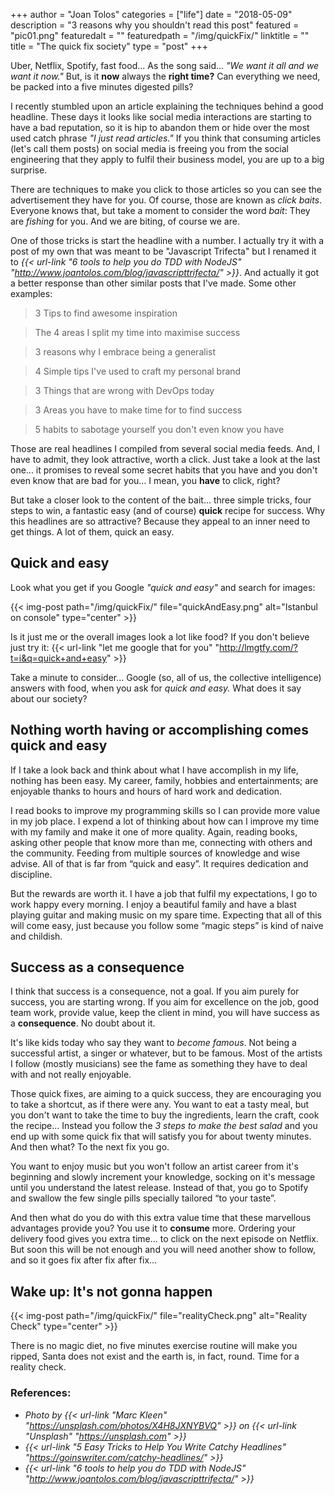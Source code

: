 +++
author = "Joan Tolos"
categories = ["life"]
date = "2018-05-09"
description = "3 reasons why you shouldn't read this post"
featured = "pic01.png"
featuredalt = ""
featuredpath = "/img/quickFix/"
linktitle = ""
title = "The quick fix society"
type = "post"
+++

Uber, Netflix, Spotify, fast food... As the song said... _"We want it all and we want it now."_ But, is it **now** always the **right time?** Can everything we need, be packed into a five minutes digested pills?

I recently stumbled upon an article explaining the techniques behind a good headline. These days it looks like social media interactions are starting to have a bad reputation, so it is hip to abandon them or hide over the most used catch phrase _"I just read articles."_ If you think that consuming articles (let's call them posts) on social media is freeing you from the social engineering that they apply to fulfil their business model, you are up to a big surprise.

There are techniques to make you click to those articles so you can see the advertisement they have for you. Of course, those are known as _click baits_. Everyone knows that, but take a moment to consider the word _bait_: They are _fishing_ for you. And we are biting, of course we are.

One of those tricks is start the headline with a number. I actually try it with a post of my own that was meant to be "Javascript Trifecta" but I renamed it to _{{< url-link "6 tools to help you do TDD with NodeJS" "http://www.joantolos.com/blog/javascripttrifecta/" >}}_. And actually it got a better response than other similar posts that I've made. Some other examples:

> 3 Tips to find awesome inspiration

>The 4 areas I split my time into maximise success

>3 reasons why I embrace being a generalist

> 4 Simple tips I've used to craft my personal brand

> 3 Things that are wrong with DevOps today

> 3 Areas you have to make time for to find success

> 5 habits to sabotage yourself you don't even know you have

Those are real headlines I compiled from several social media feeds. And, I have to admit, they look attractive, worth a click. Just take a look at the last one... it promises to reveal some secret habits that you have and you don't even know that are bad for you... I mean, you **have** to click, right?

But take a closer look to the content of the bait... three simple tricks, four steps to win, a fantastic easy (and of course) **quick** recipe for success. Why this headlines are so attractive? Because they appeal to an inner need to get things. A lot of them, quick an easy.

## Quick and easy

Look what you get if you Google _"quick and easy"_ and search for images:

{{< img-post path="/img/quickFix/" file="quickAndEasy.png" alt="Istanbul on console" type="center" >}}

Is it just me or the overall images look a lot like food? If you don't believe just try it: {{< url-link "let me google that for you" "http://lmgtfy.com/?t=i&q=quick+and+easy" >}}

Take a minute to consider... Google (so, all of us, the collective intelligence) answers with food, when you ask for _quick and easy._ What does it say about our society?

## Nothing worth having or accomplishing comes quick and easy

If I take a look back and think about what I have accomplish in my life, nothing has been easy. My career, family, hobbies and entertainments; are enjoyable thanks to hours and hours of hard work and dedication.

I read books to improve my programming skills so I can provide more value in my job place. I expend a lot of thinking about how can I improve my time with my family and make it one of more quality. Again, reading books, asking other people that know more than me, connecting with others and the community. Feeding from multiple sources of knowledge and wise advise. All of that is far from “quick and easy”. It requires dedication and discipline.

But the rewards are worth it. I have a job that fulfil my expectations, I go to work happy every morning. I enjoy a beautiful family and have a blast playing guitar and making music on my spare time. Expecting that all of this will come easy, just because you follow some “magic steps” is kind of naive and childish.

## Success as a consequence

I think that success is a consequence, not a goal. If you aim purely for success, you are starting wrong. If you aim for excellence on the job, good team work, provide value, keep the client in mind, you will have success as a **consequence**. No doubt about it.

It's like kids today who say they want to _become famous_. Not being a successful artist, a singer or whatever, but to be famous. Most of the artists I follow (mostly musicians) see the fame as something they have to deal with and not really enjoyable.

Those quick fixes, are aiming to a quick success, they are encouraging you to take a shortcut, as if there were any.
You want to eat a tasty meal, but you don't want to take the time to buy the ingredients, learn the craft, cook the recipe... Instead you follow the _*3 steps to make the best salad*_ and you end up with some quick fix that will satisfy you for about twenty minutes. And then what? To the next fix you go.

You want to enjoy music but you won't follow an artist career from it's beginning and slowly increment your knowledge, socking on it's message until you understand the latest release. Instead of that, you go to Spotify and swallow the few single pills specially tailored “to your taste”.

And then what do you do with this extra value time that these marvellous advantages provide you? You use it to **consume** more. Ordering your delivery food gives you extra time... to click on the next episode on Netflix. But soon this will be not enough and you will need another show to follow, and so it goes fix after fix after fix...

## Wake up: It's not gonna happen

{{< img-post path="/img/quickFix/" file="realityCheck.png" alt="Reality Check" type="center" >}}

There is no magic diet, no five minutes exercise routine will make you ripped, Santa does not exist and the earth is, in fact, round. Time for a reality check.

### References:

* _Photo by {{< url-link "Marc Kleen" "https://unsplash.com/photos/X4H8JXNYBVQ" >}} on {{< url-link "Unsplash" "https://unsplash.com" >}}_
* _{{< url-link "5 Easy Tricks to Help You Write Catchy Headlines" "https://goinswriter.com/catchy-headlines/" >}}_
* _{{< url-link "6 tools to help you do TDD with NodeJS" "http://www.joantolos.com/blog/javascripttrifecta/" >}}_
